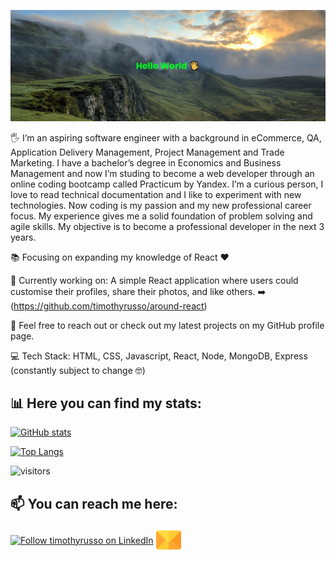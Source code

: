 <!--
**timothyrusso/timothyrusso** is a ✨ _special_ ✨ repository because its `README.md` (this file) appears on your GitHub profile.

Here are some ideas to get you started:

- 🔭 I’m currently working on ...
- 🌱 I’m currently learning ...
- 👯 I’m looking to collaborate on ...
- 🤔 I’m looking for help with ...
- 💬 Ask me about ...
- 📫 How to reach me: ...
- 😄 Pronouns: ...
- ⚡ Fun fact: ...
-->

[![MasterHead](https://raw.githubusercontent.com/timothyrusso/timothyrusso/main/images/banner.png)](https://github.com/timothyrusso)

🖐️ I’m an aspiring software engineer with a background in eCommerce, QA, Application Delivery Management, Project Management and Trade Marketing. I have a bachelor’s degree in Economics and Business Management and now I’m studing to become a web developer through an online coding bootcamp called Practicum by Yandex. I’m a curious person, I love to read technical documentation and I like to experiment with new technologies. Now coding is my passion and my new professional career focus. My experience gives me a solid foundation of problem solving and agile skills. My objective is to become a professional developer in the next 3 years.

📚 Focusing on expanding my knowledge of React ❤️

💼 Currently working on:
A simple React application where users could customise their profiles, share their photos, and like others. ➡️ (https://github.com/timothyrusso/around-react)

👋 Feel free to reach out or check out my latest projects on my GitHub profile page.

💻 Tech Stack:
HTML, CSS, Javascript, React, Node, MongoDB, Express (constantly subject to change 🤓)

## 📊 Here you can find my stats:

[![GitHub stats](https://github-readme-stats.vercel.app/api?username=timothyrusso&show_icons=true&theme=radical&hide=stars,prs,issues,contribs)](https://github.com/timothyrusso)

[![Top Langs](https://github-readme-stats.vercel.app/api/top-langs/?username=timothyrusso)](https://github.com/timothyrusso)

![visitors](https://visitor-badge.deta.dev/badge?page_id=timothyrusso&left_color=red&right_color=green)

## 📫 You can reach me here:

[<img src="https://raw.githubusercontent.com/Raymo111/Raymo111/master/socials/linkedin.png" height="40em" align="center" alt="Follow timothyrusso on LinkedIn" title="Follow timothyrusso on LinkedIn"/>](https://www.linkedin.com/in/russotimothywebdeveloper/)
[<img src="https://raw.githubusercontent.com/timothyrusso/timothyrusso/main/images/email.png" height="40em" align="center" alt="Timothy Russo email" title="Follow timothyrusso on LinkedIn"/>](mailto:russotimothy@live.it)
